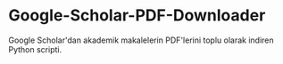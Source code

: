 # Google-Scholar-PDF-Downloader
Google Scholar'dan akademik makalelerin PDF'lerini toplu olarak indiren Python scripti.
